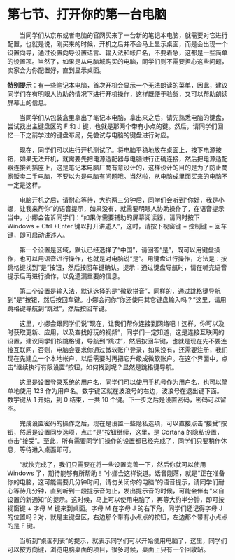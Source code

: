 # 第七节、打开你的第一台电脑

　　当同学们从京东或者电脑的官网买来了一台新的笔记本电脑，就需要对它进行配置，也就是说，刚买来的时候，开机之后并不会马上显示桌面，而是会出现一个设置向导，通过设置向导设置语言、输入法和帐户名，不要着急，这都是一些简单的设置项。当然了，如果是从电脑城购买的电脑，同学们则不需要担心这些问题，卖家会为你配置好，直到显示桌面。

**特别提示**：有一些笔记本电脑，首次开机会显示一个无法朗读的菜单，因此，建议同学们在有明眼人协助的情况下进行开机操作，这样既便于验货，又可以帮助朗读屏幕上的信息。

　　当同学们从包装盒里拿出了笔记本电脑，拿出来之后，请先熟悉电脑的键盘，尝试找出主键盘区的 F 和 J 键，也就是那两个带有小点的键。然后，请同学们回忆一下之前学过的键盘布局，先尝试与电脑的键盘进行对应。

　　现在，同学们可以进行开机测试了。将电脑平稳地放在桌面上，按下电源按钮，如果无法开机，就需要先把电源适配器与电脑进行正确连接，然后把电源适配器连接到插座上，这是笔记本电脑厂商有意设计的，这样设计的目的是为了防止商家贩卖二手电脑，不要以为是电脑有问题哦。当然啦，从电脑成里面买来的电脑不一定是这样。

　　电脑开机之后，请耐心等待，大约两三分钟后，同学们会听到“你好，我是小娜，让我来帮你”的语音提示，如果没有，就需要明眼人协助操作了，在语音提示当中，小娜会告诉同学们：“如果你需要辅助的屏幕阅读器，请同时按下 Windows + Ctrl +Enter 键以打开讲述人”，这时，请按下视窗键 + 控制键 + 回车键，即可启动讲述人。

　　第一个设置是区域，默认已经选择了“中国”，请回答“是”，既可以用键盘操作，也可以用语音进行操作，也就是对电脑说“是”。用键盘进行操作，方法是：按跳格键找到“是”按钮，然后按回车键确认。提示：通过键盘导航时，请在听完语音提示后再进行操作，以免遗漏重要的信息。

　　第二个设置是输入法，默认选择的是“微软拼音”，同样的，通过跳格键导航到“是”按钮，然后按回车键。小娜会问你“你还使用其它键盘输入吗？”这里，请用跳格键导航到“跳过”，然后按回车键。

　　这里，小娜会跟同学们说“现在，让我们帮你连接到网络吧！这样，你可以及时获取更新、应用，以及查找好玩的视频”，同学们一定知道，这是连接互联网的设置，建议同学们按跳格键，导航到“跳过”，然后按回车键，也就是现在先不要连接互联网，否则，电脑会要求你通过微软账户登录，如果没有，还需要注册，我们现在先建立一个本地帐户，以后需要时再把它升级成微软账户。在这个界面中，点击“继续执行有限设置”按钮，如何找到呢？显然是跳格键导航。

　　这里是设置登录系统的用户名，同学们可以使用手机号作为用户名，也可以简单地使用 123 作为用户名。数字键区就在波浪号的右边，波浪号在退出键下面。数字键从 1 开始，到 0 结束，一共 10 个键。下一步之后是设置密码，密码可以留空。

　　完成设置密码的操作之后，现在是设置一些隐私选项，可以直接点击“接受”按钮，然后是设置同步选项，点击“是”按钮继续，这里，是 Cortana 的隐私设置，点击“接受”。至此，所有需要同学们操作的设置都已经完成了，同学们只要稍作休息，等待进入桌面即可。

　　“就快完成了，我们只需要在将一些设置完善一下，然后你就可以使用 Windows 了，期待能够有所帮助！”小娜会这样说道。话音刚落，就是“正在准备你的电脑，这可能需要几分钟时间，请勿关闭你的电脑”的语音提示，请同学们耐心等待几分钟，直到听到一段提示音为止，发出提示音的时候，可能会伴有“来自设置的新通知”的提示。这时候，马上可以使用电脑了，再等大约半分钟，即可按视窗键 + 字母 M 键来到桌面。字母 M 在字母 J 的右下角，同学们还记得字母 J 的位置吗？对，就是主键盘区，右边那个带有小点点的按钮，左边那个带有小点点的是 F 键。

　　当听到“桌面列表”的提示，就表示同学们可以开始使用电脑了，这里，同学们可以按方向键，浏览电脑桌面的项目，很多时候，桌面上只有一个回收站。

